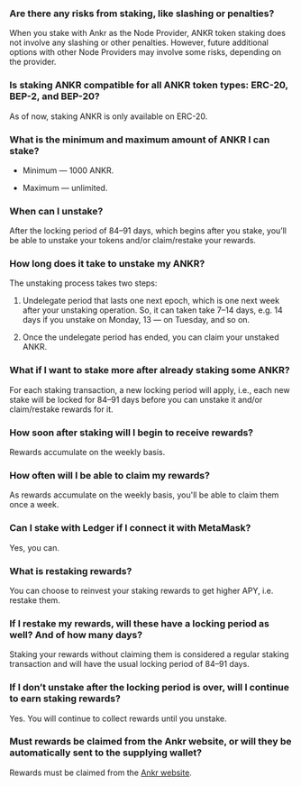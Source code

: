 ### Are there any risks from staking, like slashing or penalties?

When you stake with Ankr as the Node Provider, ANKR token staking does not involve any slashing or other penalties. However, future additional options with other Node Providers may involve some risks, depending on the provider.

### Is staking ANKR compatible for all ANKR token types: ERC-20, BEP-2, and BEP-20?

As of now, staking ANKR is only available on ERC-20.

### What is the minimum and maximum amount of ANKR I can stake?

* Minimum — 1000 ANKR.

* Maximum — unlimited.

### When can I unstake?

After the locking period of 84–91 days, which begins after you stake, you’ll be able to unstake your tokens and/or claim/restake your rewards.

### How long does it take to unstake my ANKR?

The unstaking process takes two steps:

1. Undelegate period that lasts one next epoch, which is one next week after your unstaking operation. So, it can taken take 7–14 days, e.g. 14 days if you unstake on Monday, 13 — on Tuesday, and so on.

2. Once the undelegate period has ended, you can claim your unstaked ANKR.

### What if I want to stake more after already staking some ANKR?

For each staking transaction, a new locking period will apply, i.e., each new stake will be locked for 84–91 days before you can unstake it and/or claim/restake rewards for it.

### How soon after staking will I begin to receive rewards?

Rewards accumulate on the weekly basis.

### How often will I be able to claim my rewards?

As rewards accumulate on the weekly basis, you'll be able to claim them once a week.

### Can I stake with Ledger if I connect it with MetaMask?

Yes, you can.

### What is restaking rewards?

You can choose to reinvest your staking rewards to get higher APY, i.e. restake them.

### If I restake my rewards, will these have a locking period as well? And of how many days?

Staking your rewards without claiming them is considered a regular staking transaction and will have the usual locking period of 84–91 days.

### If I don’t unstake after the locking period is over, will I continue to earn staking rewards?

Yes. You will continue to collect rewards until you unstake.

### Must rewards be claimed from the Ankr website, or will they be automatically sent to the supplying wallet?

Rewards must be claimed from the [Ankr website](https://www.ankr.com/staking/dashboard/).
